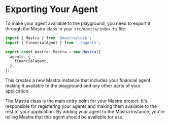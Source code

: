 # Exporting Your Agent

To make your agent available to the playground, you need to export it through the Mastra class in your `src/mastra/index.ts` file:

```typescript
import { Mastra } from '@mastra/core';
import { financialAgent } from './agents';

export const mastra: Mastra = new Mastra({
  agents: {
    financialAgent,
  },
});
```

This creates a new Mastra instance that includes your financial agent, making it available to the playground and any other parts of your application.

The Mastra class is the main entry point for your Mastra project. It's responsible for registering your agents and making them available to the rest of your application. By adding your agent to the Mastra instance, you're telling Mastra that this agent should be available for use.
